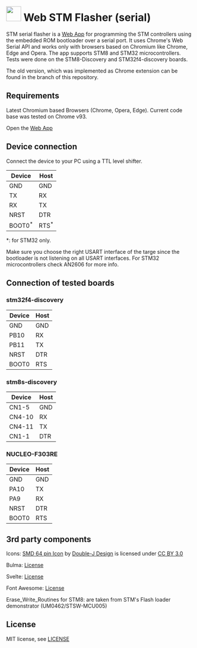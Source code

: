 <img src='https://raw.githubusercontent.com/Gamadril/stm-serial-flasher/master/public/res/logo_128.png' width='40px' height='40px' /> Web STM Flasher (serial)
==================

STM serial flasher is a [Web App](https://gamadril.github.io/stm-serial-flasher/)  for programming the STM controllers using the embedded ROM bootloader over a serial port. It uses Chrome's Web Serial API and works only with browsers based on Chromium like Chrome, Edge and Opera.
The app supports STM8 and STM32 microcontrollers. Tests were done on the STM8-Discovery and STM32f4-discovery boards.

The old version, which was implemented as Chrome extension can be found in the branch of this repository.


Requirements
------------
Latest Chromium based Browsers (Chrome, Opera, Edge). Current code base was tested on Chrome v93.

Open the [Web App](https://gamadril.github.io/stm-serial-flasher/)



Device connection
-----------------
Connect the device to your PC using a TTL level shifter.

| Device            | Host            |
| ----------------- | --------------- |
| GND               | GND             |
| TX                | RX              |
| RX                | TX              |
| NRST              | DTR             |
| BOOT0<sup>*</sup> | RTS<sup>*</sup> |

*: for STM32 only.

Make sure you choose the right USART interface of the targe since the bootloader is not listening on all USART interfaces. For STM32 microcontrollers check AN2606 for more info. 


## Connection of tested boards
### stm32f4-discovery
| Device | Host |
| ------ | ---- |
| GND    | GND  |
| PB10   | RX   |
| PB11   | TX   |
| NRST   | DTR  |
| BOOT0  | RTS  |

### stm8s-discovery
| Device | Host |
| ------ | ---- |
| CN1-5  | GND  |
| CN4-10 | RX   |
| CN4-11 | TX   |
| CN1-1  | DTR  |

### NUCLEO-F303RE
| Device | Host |
| ------ | ---- |
| GND    | GND  |
| PA10   | TX   |
| PA9    | RX   |
| NRST   | DTR  |
| BOOT0  | RTS  |

3rd party components
--------------------
Icons:
[SMD 64 pin Icon](http://www.iconarchive.com/show/electronics-icons-by-double-j-design/SMD-64-pin-icon.html) by [Double-J Design](http://www.doublejdesign.co.uk/) is licensed under [CC BY 3.0](http://creativecommons.org/licenses/by/3.0/)

Bulma:
[License](https://github.com/jgthms/bulma/blob/master/LICENSE)

Svelte:
[License](https://github.com/sveltejs/svelte/blob/master/LICENSE)

Font Awesome:
[License](https://github.com/FortAwesome/Font-Awesome/blob/master/LICENSE.txt)

Erase_Write_Routines for STM8:
are taken from STM's Flash loader demonstrator (UM0462/STSW-MCU005)

License
-------
MIT license, see [LICENSE](./LICENSE)
